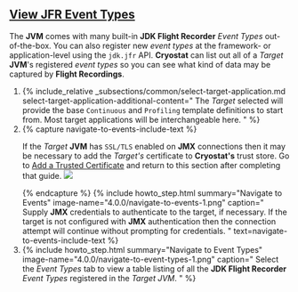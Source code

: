 ## [View JFR Event Types](#view-jfr-event-types)
The **JVM** comes with many built-in **JDK Flight Recorder** *Event Types* out-of-the-box.
You can also register new *event types* at the framework- or application-level using the
`jdk.jfr` API. **Cryostat** can list out all of a *Target* **JVM**'s registered *event types*
so you can see what kind of data may be captured by **Flight Recordings**.

<ol>
  <li>
    {% include_relative _subsections/common/select-target-application.md
      select-target-application-additional-content="
        The <i>Target</i> selected will provide the base <code>Continuous</code> and
        <code>Profiling</code> template definitions to start from. Most target
        applications will be interchangeable here.
      "
    %}
  </li>
  <li>
    {% capture navigate-to-events-include-text %}
    <p>
      If the <i>Target</i> <b>JVM</b> has <code>SSL/TLS</code> enabled on <b>JMX</b> connections then it may be
      necessary to add the <i>Target's</i> certificate to <b>Cryostat's</b> trust store. Go
      to <a href="{{ page.url }}#add-a-trusted-certificate">Add a Trusted Certificate</a>
      and return to this section after completing that guide.
      <a href="{{ site.url }}/images/4.0.0/navigate-to-events-2.png" target="_blank">
        <img src="{{ site.url }}/images/4.0.0/navigate-to-events-2.png">
      </a>
    </p>
    {% endcapture %}
    {% include howto_step.html
      summary="Navigate to Events"
      image-name="4.0.0/navigate-to-events-1.png"
      caption="
        Supply <b>JMX</b> credentials to authenticate to the target, if necessary. If
        the target is not configured with <b>JMX</b> authentication then the
        connection attempt will continue without prompting for credentials.
      "
      text=navigate-to-events-include-text
    %}
  </li>
  <li>
    {% include howto_step.html
      summary="Navigate to Event Types"
      image-name="4.0.0/navigate-to-event-types-1.png"
      caption="
        Select the <i>Event Types</i> tab to view a table listing of all the <b>JDK Flight Recorder</b>
        <i>Event Types</i> registered in the <i>Target JVM</i>.
      "
    %}
  </li>
</ol>
